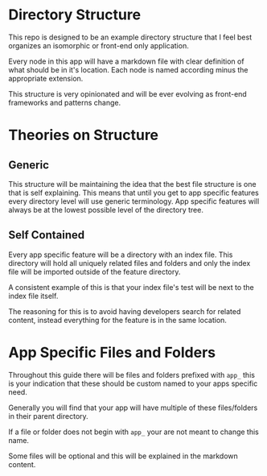 # Directory Structure

This repo is designed to be an example directory structure that I feel best organizes an isomorphic or front-end only application.

Every node in this app will have a markdown file with clear definition of what should be in it's location. Each node is named according minus the appropriate extension.

This structure is very opinionated and will be ever evolving as front-end frameworks and patterns change.

# Theories on Structure

## Generic

This structure will be maintaining the idea that the best file structure is one that is self explaining. This means that until you get to app specific features every directory level will use generic terminology. App specific features will always be at the lowest possible level of the directory tree.

## Self Contained

Every app specific feature will be a directory with an index file. This directory will hold all uniquely related files and folders and only the index file will be imported outside of the feature directory.

A consistent example of this is that your index file's test will be next to the index file itself.

The reasoning for this is to avoid having developers search for related content, instead everything for the feature is in the same location.

# App Specific Files and Folders

Throughout this guide there will be files and folders prefixed with `app_` this is your indication that these should be custom named to your apps specific need.

Generally you will find that your app will have multiple of these files/folders in their parent directory.

If a file or folder does not begin with `app_` your are not meant to change this name.

Some files will be optional and this will be explained in the markdown content.
